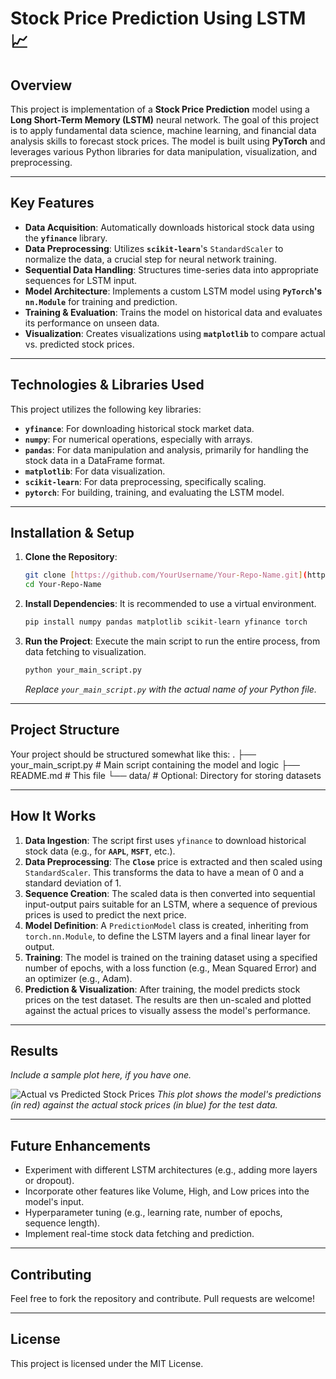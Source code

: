 # Stock Price Prediction Using LSTM 📈

## Overview

This project is implementation of a **Stock Price Prediction** model using a **Long Short-Term Memory (LSTM)** neural network. The goal of this project is to apply fundamental data science, machine learning, and financial data analysis skills to forecast stock prices. The model is built using **PyTorch** and leverages various Python libraries for data manipulation, visualization, and preprocessing.

---

## Key Features

* **Data Acquisition**: Automatically downloads historical stock data using the **`yfinance`** library.
* **Data Preprocessing**: Utilizes **`scikit-learn`**'s `StandardScaler` to normalize the data, a crucial step for neural network training.
* **Sequential Data Handling**: Structures time-series data into appropriate sequences for LSTM input.
* **Model Architecture**: Implements a custom LSTM model using **`PyTorch`'s `nn.Module`** for training and prediction.
* **Training & Evaluation**: Trains the model on historical data and evaluates its performance on unseen data.
* **Visualization**: Creates visualizations using **`matplotlib`** to compare actual vs. predicted stock prices.

---

## Technologies & Libraries Used

This project utilizes the following key libraries:

* **`yfinance`**: For downloading historical stock market data.
* **`numpy`**: For numerical operations, especially with arrays.
* **`pandas`**: For data manipulation and analysis, primarily for handling the stock data in a DataFrame format.
* **`matplotlib`**: For data visualization.
* **`scikit-learn`**: For data preprocessing, specifically scaling.
* **`pytorch`**: For building, training, and evaluating the LSTM model.

---

## Installation & Setup

1.  **Clone the Repository**:
    ```bash
    git clone [https://github.com/YourUsername/Your-Repo-Name.git](https://github.com/YourUsername/Your-Repo-Name.git)
    cd Your-Repo-Name
    ```

2.  **Install Dependencies**:
    It is recommended to use a virtual environment.
    ```bash
    pip install numpy pandas matplotlib scikit-learn yfinance torch
    ```

3.  **Run the Project**:
    Execute the main script to run the entire process, from data fetching to visualization.
    ```bash
    python your_main_script.py
    ```
    *Replace `your_main_script.py` with the actual name of your Python file.*

---

## Project Structure

Your project should be structured somewhat like this:
.
├── your_main_script.py       # Main script containing the model and logic
├── README.md                 # This file
└── data/                     # Optional: Directory for storing datasets

---

## How It Works

1.  **Data Ingestion**: The script first uses `yfinance` to download historical stock data (e.g., for **`AAPL`**, **`MSFT`**, etc.).
2.  **Data Preprocessing**: The **`Close`** price is extracted and then scaled using `StandardScaler`. This transforms the data to have a mean of 0 and a standard deviation of 1.
3.  **Sequence Creation**: The scaled data is then converted into sequential input-output pairs suitable for an LSTM, where a sequence of previous prices is used to predict the next price.
4.  **Model Definition**: A `PredictionModel` class is created, inheriting from `torch.nn.Module`, to define the LSTM layers and a final linear layer for output.
5.  **Training**: The model is trained on the training dataset using a specified number of epochs, with a loss function (e.g., Mean Squared Error) and an optimizer (e.g., Adam).
6.  **Prediction & Visualization**: After training, the model predicts stock prices on the test dataset. The results are then un-scaled and plotted against the actual prices to visually assess the model's performance.

---

## Results

*Include a sample plot here, if you have one.*

![Actual vs Predicted Stock Prices](plot.png)
*This plot shows the model's predictions (in red) against the actual stock prices (in blue) for the test data.*

---

## Future Enhancements

* Experiment with different LSTM architectures (e.g., adding more layers or dropout).
* Incorporate other features like Volume, High, and Low prices into the model's input.
* Hyperparameter tuning (e.g., learning rate, number of epochs, sequence length).
* Implement real-time stock data fetching and prediction.

---

## Contributing

Feel free to fork the repository and contribute. Pull requests are welcome!

---

## License

This project is licensed under the MIT License.
